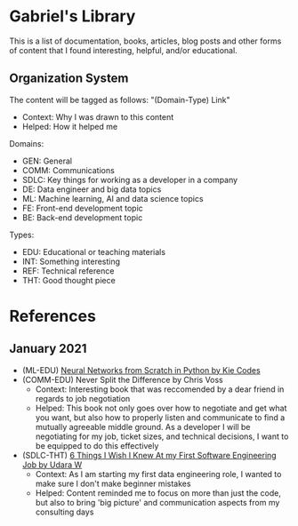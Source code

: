 # Gabriel's Library

This is a list of documentation, books, articles, blog posts and other forms of content that I found interesting, helpful, and/or educational. 

## Organization System

The content will be tagged as follows: "(Domain-Type) Link"
- Context: Why I was drawn to this content
- Helped: How it helped me

Domains:
- GEN: General
- COMM: Communications
- SDLC: Key things for working as a developer in a company
- DE: Data engineer and big data topics
- ML: Machine learning, AI and data science topics
- FE: Front-end development topic
- BE: Back-end development topic

Types:
- EDU: Educational or teaching materials
- INT: Something interesting
- REF: Technical reference
- THT: Good thought piece

# References
## January 2021
- (ML-EDU) [Neural Networks from Scratch in Python by Kie Codes](https://www.youtube.com/watch?v=51EoNgwoaTo)
- (COMM-EDU) Never Split the Difference by Chris Voss
  - Context: Interesting book that was reccomended by a dear friend in regards to job negotiation
  - Helped: This book not only goes over how to negotiate and get what you want, but also how to properly listen and communicate to find a mutually agreeable middle ground. As a developer I will be negotiating for my job, ticket sizes, and technical decisions, I want to be equipped to do this effectively
- (SDLC-THT) [6 Things I Wish I Knew At my First Software Engineering Job by Udara W](https://levelup.gitconnected.com/6-things-i-wish-i-knew-at-my-first-software-engineering-job-f2cdd4e41ca2)
  - Context: As I am starting my first data engineering role, I wanted to make sure I don't make beginner mistakes
  - Helped: Content reminded me to focus on more than just the code, but also to bring 'big picture' and communication aspects from my consulting days